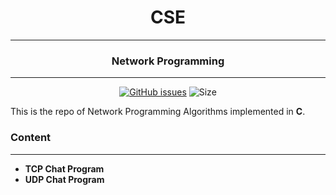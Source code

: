 <div align = "center">

# CSE 
---
### Network Programming
---
[![GitHub issues](https://img.shields.io/github/issues/Aanvikshiki/Network_Programming?logo=github)](https://github.com/Aanvikshiki/Network_Programming/issues) ![Size](https://github-size-badge.herokuapp.com/Aanvikshiki/Network_Programming.svg)
</div>

This is the repo of Network Programming Algorithms implemented in **C**. 

### Content
---
* **TCP Chat Program**
* **UDP Chat Program**